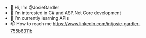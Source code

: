 - 👋 Hi, I’m @JosieGardler
- 👀 I’m interested in C# and ASP.Net Core development
- 🌱 I’m currently learning APIs
- 📫 How to reach me https://www.linkedin.com/in/josie-gardler-755b6311b

<!---
JosieGardler/JosieGardler is a ✨ special ✨ repository because its `README.md` (this file) appears on your GitHub profile.
You can click the Preview link to take a look at your changes.
--->
